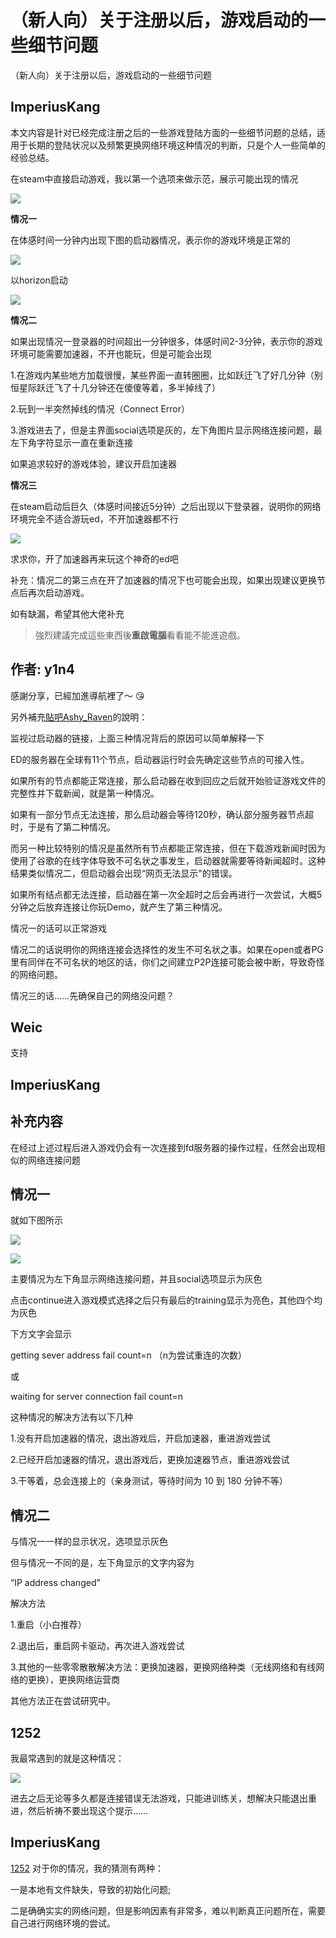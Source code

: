 # （新人向）关于注册以后，游戏启动的一些细节问题

（新人向）关于注册以后，游戏启动的一些细节问题

## ImperiusKang

本文内容是针对已经完成注册之后的一些游戏登陆方面的一些细节问题的总结，适用于长期的登陆状况以及频繁更换网络环境这种情况的判断，只是个人一些简单的经验总结。

在steam中直接启动游戏，我以第一个选项来做示范，展示可能出现的情况

![](https://qiniu.elitedanger.cn/assets/files/2020-09-13/1599964963-637717-qq20200913095728.png)

**情况一**

在体感时间一分钟内出现下图的启动器情况，表示你的游戏环境是正常的

![](https://qiniu.elitedanger.cn/assets/files/2020-09-13/1599965070-990029-qq20200913095744.png)

以horizon启动

![](https://qiniu.elitedanger.cn/assets/files/2020-09-13/1599965120-955097-qq20200913104511.png)

**情况二**

如果出现情况一登录器的时间超出一分钟很多，体感时间2-3分钟，表示你的游戏环境可能需要加速器，不开也能玩，但是可能会出现

1.在游戏内某些地方加载很慢，某些界面一直转圈圈，比如跃迁飞了好几分钟（别恒星际跃迁飞了十几分钟还在傻傻等着，多半掉线了）

2.玩到一半突然掉线的情况（Connect Error）

3.游戏进去了，但是主界面social选项是灰的，左下角图片显示网络连接问题，最左下角字符显示一直在重新连接

如果追求较好的游戏体验，建议开启加速器

**情况三**

在steam启动后巨久（体感时间接近5分钟）之后出现以下登录器，说明你的网络环境完全不适合游玩ed，不开加速器都不行

![](https://qiniu.elitedanger.cn/assets/files/2020-09-13/1599965196-651090-qq20200913095747.png)

求求你，开了加速器再来玩这个神奇的ed吧

补充：情况二的第三点在开了加速器的情况下也可能会出现，如果出现建议更换节点后再次启动游戏。

如有缺漏，希望其他大佬补充

> 強烈建議完成這些東西後**重啟電腦**看看能不能進遊戲。

## 作者: y1n4

感謝分享，已經加進導航裡了～ 😘

另外補充[貼吧Ashy\_Raven](http://c.tieba.baidu.com/p/6996629246)的說明：

监视过启动器的链接，上面三种情况背后的原因可以简单解释一下

ED的服务器在全球有11个节点，启动器运行时会先确定这些节点的可接入性。

如果所有的节点都能正常连接，那么启动器在收到回应之后就开始验证游戏文件的完整性并下载新闻，就是第一种情况。

如果有一部分节点无法连接，那么启动器会等待120秒，确认部分服务器节点超时，于是有了第二种情况。

而另一种比较特别的情况是虽然所有节点都能正常连接，但在下载游戏新闻时因为使用了谷歌的在线字体导致不可名状之事发生，启动器就需要等待新闻超时。这种结果类似情况二，但启动器会出现“网页无法显示"的错误。

如果所有结点都无法连接，启动器在第一次全超时之后会再进行一次尝试，大概5分钟之后放弃连接让你玩Demo，就产生了第三种情况。

情况一的话可以正常游戏

情况二的话说明你的网络连接会选择性的发生不可名状之事。如果在open或者PG里有同伴在不可名状的地区的话，你们之间建立P2P连接可能会被中断，导致奇怪的网络问题。

情况三的话……先确保自己的网络没问题？

## Weic

支持

## ImperiusKang

## 补充内容

在经过上述过程后进入游戏仍会有一次连接到fd服务器的操作过程，任然会出现相似的网络连接问题

## 情况一

就如下图所示

![](https://qiniu.elitedanger.cn/assets/files/2020-12-02/1606920723-373475-3.png)

![](https://qiniu.elitedanger.cn/assets/files/2020-12-02/1606920653-690004-rxqdm7yy0dy9yy-at-3y7r.png)

主要情况为左下角显示网络连接问题，并且social选项显示为灰色

点击continue进入游戏模式选择之后只有最后的training显示为亮色，其他四个均为灰色

下方文字会显示

getting sever address fail count=n （n为尝试重连的次数）

或

waiting for server connection fail count=n

这种情况的解决方法有以下几种

1.没有开启加速器的情况，退出游戏后，开启加速器，重进游戏尝试

2.已经开启加速器的情况，退出游戏后，更换加速器节点，重进游戏尝试

3.干等着，总会连接上的（亲身测试，等待时间为 10 到 180 分钟不等）

## 情况二

与情况一一样的显示状况，选项显示灰色

但与情况一不同的是，左下角显示的文字内容为

“IP address changed”

解决方法

1.重启（小白推荐）

2.退出后，重启网卡驱动，再次进入游戏尝试

3.其他的一些零零散散解决方法：更换加速器，更换网络种类（无线网络和有线网络的更换），更换网络运营商

其他方法正在尝试研究中。

## 1252

我最常遇到的就是这种情况：

![](https://qiniu.elitedanger.cn/assets/files/2021-03-06/1615012494-830213-qq20210306143019.jpeg)

进去之后无论等多久都是连接错误无法游戏，只能进训练关，想解决只能退出重进，然后祈祷不要出现这个提示……

## ImperiusKang

[1252](https://forum.elitedanger.cn/d/587/5) 对于你的情况，我的猜测有两种：

一是本地有文件缺失，导致的初始化问题;

二是确确实实的网络问题，但是影响因素有非常多，难以判断真正问题所在，需要自己进行网络环境的尝试。

